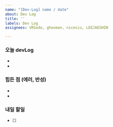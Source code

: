 ```yaml
---
name: "[Dev-Log] name / date"
about: Dev Log
title: ''
labels: Dev Log
assignees: VRSoda, ghooman, nicesiu, LEEJAESHIN

---
```


### 오늘 devLog 
- 
- 

### 힘든 점 (에러, 반성)
- 
- 

### 내일 할일 
- [ ]
